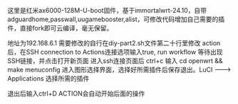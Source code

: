 这里是红米ax6000-128M-U-boot固件，基于immortalwrt-24.10，自带adguardhome,passwall,uugamebooster,alist，可修改代码增加自己需要的插件，直接fork即可云编译，毫无保留。
  
地址为192.168.6.1 需要修改的自行在diy-part2.sh文件第二十行里修改
action后，在SSH connection to Actions连接选项输入true,
run workflow
等待出现SSH链接，并点击打开新页面
进入ssh连接页面后
ctrl+c
输入 cd openwrt && make menuconfig 进入图形选择界面，选择好所需插件后保存退出。LuCI ---> Applications 选择所需的插件

退出后输入ctrl+D
ACTION会自动开始后面的操作
